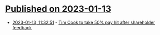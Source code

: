# [Published on 2023-01-13](index.md)

* [2023-01-13, 11:32:51](https://news.ycombinator.com/item?id=34366438) - [Tim Cook to take 50% pay hit after shareholder feedback](https://www.theguardian.com/technology/2023/jan/13/apple-tim-cook-to-take-pay-hit-after-shareholder-feedback)
